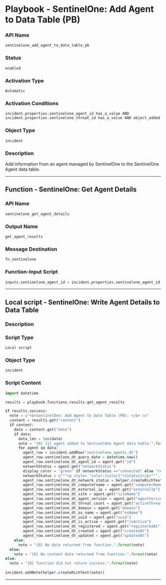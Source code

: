 <!--
    DO NOT MANUALLY EDIT THIS FILE
    THIS FILE IS AUTOMATICALLY GENERATED WITH resilient-sdk codegen
    Generated with resilient-sdk v50.0.141
-->

# Playbook - SentinelOne: Add Agent to Data Table (PB)

### API Name
`sentinelone_add_agent_to_data_table_pb`

### Status
`enabled`

### Activation Type
`Automatic`

### Activation Conditions
`incident.properties.sentinelone_agent_id has_a_value AND incident.properties.sentinelone_threat_id has_a_value AND object_added`

### Object Type
`incident`

### Description
Add information from an agent managed by SentinelOne to the SentinelOne Agent data table.


---
## Function - SentinelOne: Get Agent Details

### API Name
`sentinelone_get_agent_details`

### Output Name
`get_agent_results`

### Message Destination
`fn_sentinelone`

### Function-Input Script
```python
inputs.sentinelone_agent_id = incident.properties.sentinelone_agent_id
```

---

## Local script - SentinelOne: Write Agent Details to Data Table

### Description


### Script Type
`Local script`

### Object Type
`incident`

### Script Content
```python
import datetime

results = playbook.functions.results.get_agent_results

if results.success:
  note = u"<b>SentinelOne: Add Agent to Data Table (PB): </b> \n"
  content = results.get("content")
  if content:
    data = content.get("data")
    if data:
      data_len = len(data)
      note = "{0} {1} agent added to SentinelOne Agent data table.".format(note, data_len)
      for agent in data:
        agent_row = incident.addRow("sentinelone_agents_dt")
        agent_row.sentinelone_dt_query_date = datetime.now()
        agent_row.sentinelone_dt_agent_id = agent.get("id")
        networkStatus = agent.get("networkStatus")
        display_color = "green" if networkStatus =="connected" else "red"
        networkStatus = u"""<p style= "color:{color}">{status}</p>""".format(color=display_color, status=networkStatus)
        agent_row.sentinelone_dt_network_status = helper.createRichText(networkStatus)
        agent_row.sentinelone_dt_computername = agent.get("computerName")
        agent_row.sentinelone_dt_external_ip = agent.get("externalIp")
        agent_row.sentinelone_dt_site = agent.get("siteName")
        agent_row.sentinelone_dt_agent_version = agent.get("agentVersion")
        agent_row.sentinelone_dt_threat_count = agent.get("activeThreats")
        agent_row.sentinelone_dt_domain = agent.get("domain")
        agent_row.sentinelone_dt_os_name = agent.get("osName")
        agent_row.sentinelone_dt_uuid = agent.get("uuid")
        agent_row.sentinelone_dt_is_active = agent.get("isActive")
        agent_row.sentinelone_dt_registered = agent.get("registeredAt")
        agent_row.sentinelone_dt_created = agent.get("createdAt")
        agent_row.sentinelone_dt_updated = agent.get("updatedAt")
    else:
      note = "{0} No data returned from function.".format(note)
  else:
    note = "{0} No content data returned from function.".format(note)
else:
  note = "{0} function did not return success.".format(note)
  
incident.addNote(helper.createRichText(note))
```

---

